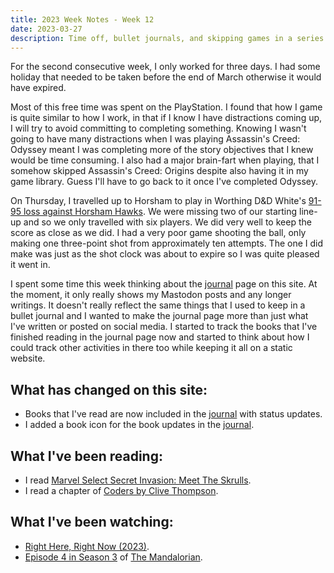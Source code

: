 ```yaml
---
title: 2023 Week Notes - Week 12
date: 2023-03-27
description: Time off, bullet journals, and skipping games in a series.
---
```


For the second consecutive week, I only worked for three days. I had some holiday that needed to be taken before the end of March otherwise it would have expired. 

Most of this free time was spent on the PlayStation. I found that how I game is quite similar to how I work, in that if I know I have distractions coming up, I will try to avoid committing to completing something. Knowing I wasn't going to have many distractions when I was playing Assassin's Creed: Odyssey meant I was completing more of the story objectives that I knew would be time consuming. I also had a major brain-fart when playing, that I somehow skipped Assassin's Creed: Origins despite also having it in my game library. Guess I'll have to go back to it once I've completed Odyssey.

On Thursday, I travelled up to Horsham to play in Worthing D&D White's [91-95 loss against Horsham Hawks](https://www.basketballsussex.co.uk/match/33593468.html). We were missing two of our starting line-up and so we only travelled with six players. We did very well to keep the score as close as we did. I had a very poor game shooting the ball, only making one three-point shot from approximately ten attempts. The one I did make was just as the shot clock was about to expire so I was quite pleased it went in. 

I spent some time this week thinking about the [journal](/journal/) page on this site. At the moment, it only really shows my Mastodon posts and any longer writings. It doesn't really reflect the same things that I used to keep in a bullet journal and I wanted to make the journal page more than just what I've written or posted on social media. I started to track the books that I've finished reading in the journal page now and started to think about how I could track other activities in there too while keeping it all on a static website.

## What has changed on this site:

- Books that I've read are now included in the [journal](/journal/) with status updates.
- I added a book icon for the book updates in the [journal](/journal/).

## What I've been reading:

- I read [Marvel Select Secret Invasion: Meet The Skrulls](/reading/9781804911143/).
- I read a chapter of [Coders by Clive Thompson](/reading/#currentlyReading).

## What I've been watching:

- [Right Here, Right Now (2023)](https://www.themoviedb.org/movie/1083055-fatboy-slim-right-here-right-now).
- [Episode 4 in Season 3](https://www.themoviedb.org/tv/82856-the-mandalorian/season/3/episode/4) of [The Mandalorian](https://www.themoviedb.org/tv/82856-the-mandalorian).

